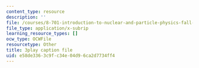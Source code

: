 ```yaml
---
content_type: resource
description: ''
file: /courses/8-701-introduction-to-nuclear-and-particle-physics-fall-2020/e58de3363c9fc34e04d96ca2d7734ff4_4H0EHje2QbQ.srt
file_type: application/x-subrip
learning_resource_types: []
ocw_type: OCWFile
resourcetype: Other
title: 3play caption file
uid: e58de336-3c9f-c34e-04d9-6ca2d7734ff4
---
```

